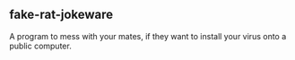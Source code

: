 ## fake-rat-jokeware
 A program to mess with your mates, if they want to install your virus onto a public computer.